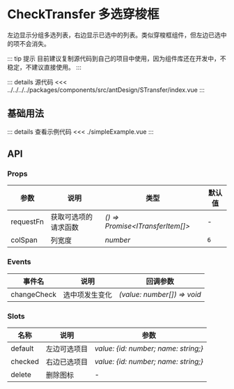 <script setup>
import SimpleExample from './simpleExample.vue'
</script>

# CheckTransfer 多选穿梭框

左边显示分组多选列表，右边显示已选中的列表。类似穿梭框组件，但左边已选中的项不会消失。

::: tip 提示
目前建议复制源代码到自己的项目中使用，因为组件库还在开发中，不稳定，不建议直接使用。
:::

::: details 源代码
<<< ../../../../packages/components/src/antDesign/STransfer/index.vue
:::

## 基础用法

<SimpleExample />

::: details 查看示例代码
<<< ./simpleExample.vue
:::

## API

### Props

| 参数 | 说明 | 类型 | 默认值 |
| --- | --- | --- | --- |
| requestFn | 获取可选项的请求函数 | _() => Promise<ITransferItem[]>_ | - |
| colSpan | 列宽度 | _number_ | `6` |

### Events

| 事件名 | 说明 | 回调参数 |
| --- | --- | --- |
| changeCheck | 选中项发生变化 | _(value: number[]) => void_ |

### Slots

| 名称 | 说明 | 参数 |
| --- | --- | --- | 
| default | 左边可选项目 | _value: {id: number; name: string;}_ |
| checked | 右边已选项目 | _value: {id: number; name: string;}_ |
| delete | 删除图标 | - |
